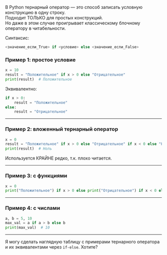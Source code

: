 В Python тернарный оператор — это способ записать условную конструкцию в одну строку.  
Подходит ТОЛЬКО для простых конструкций.  
Но даже в этом случае проигрывает классическому блочному оператору в читабельности.

Синтаксис:

```python
<значение_если_True> if <условие> else <значение_если_False>
```

### Пример 1: простое условие

```python
x = 10
result = "Положительное" if x > 0 else "Отрицательное"
print(result)  # Положительное
```

Эквивалентно:

```python
if x > 0:
    result = "Положительное"
else:
    result = "Отрицательное"
```

---

### Пример 2: вложенный тернарный оператор

```python
x = 0
result = "Положительное" if x > 0 else "Отрицательное" if x < 0 else "Ноль"
print(result)  # Ноль
```

Используется КРАЙНЕ редко, т.к. плохо читается.

---

### Пример 3: с функциями

```python
x = 0
print("Положительное") if x > 0 else print("Отрицательное") if x < 0 else print("Ноль")
```

---

### Пример 4: с числами

```python
a, b = 5, 10
max_val = a if a > b else b
print(max_val)  # 10
```

---

Я могу сделать наглядную таблицу с примерами тернарного оператора и их эквивалентами через `if-else`. Хотите?
